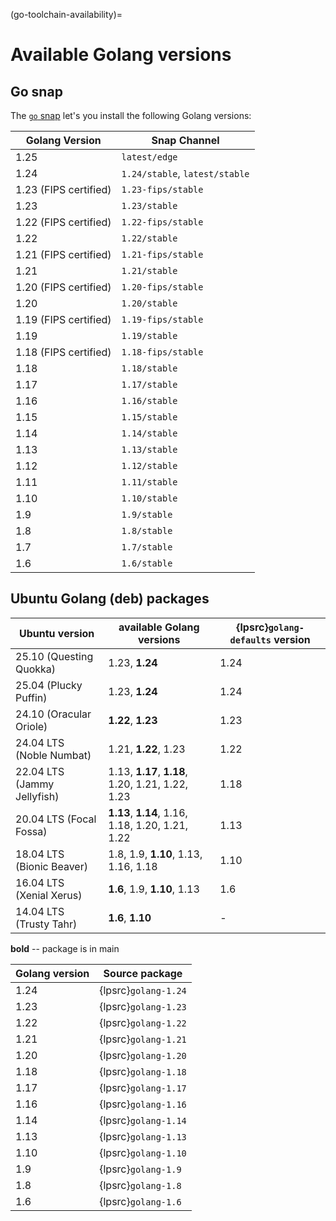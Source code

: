 (go-toolchain-availability)=
# Available Golang versions

## Go snap

The [`go` snap](https://snapcraft.io/go) let's you install the following Golang versions:

| Golang Version | Snap Channel |
| --- | --- |
| 1.25 | `latest/edge` |
| 1.24 | `1.24/stable`, `latest/stable`  |
| 1.23 (FIPS certified) | `1.23-fips/stable` |
| 1.23 | `1.23/stable` |
| 1.22 (FIPS certified) | `1.22-fips/stable` |
| 1.22 | `1.22/stable` |
| 1.21 (FIPS certified) | `1.21-fips/stable` |
| 1.21 | `1.21/stable` |
| 1.20 (FIPS certified) | `1.20-fips/stable` |
| 1.20 | `1.20/stable` |
| 1.19 (FIPS certified) | `1.19-fips/stable` |
| 1.19 | `1.19/stable` |
| 1.18 (FIPS certified) | `1.18-fips/stable` |
| 1.18 | `1.18/stable` |
| 1.17 | `1.17/stable` |
| 1.16 | `1.16/stable` |
| 1.15 | `1.15/stable` |
| 1.14 | `1.14/stable` |
| 1.13 | `1.13/stable` |
| 1.12 | `1.12/stable` |
| 1.11 | `1.11/stable` |
| 1.10 | `1.10/stable` |
| 1.9 | `1.9/stable` |
| 1.8 | `1.8/stable` |
| 1.7 | `1.7/stable` |
| 1.6 | `1.6/stable` |

## Ubuntu Golang (deb) packages

| Ubuntu version | available Golang versions | {lpsrc}`golang-defaults` version | 
| --- | --- | --- |
| 25.10 (Questing Quokka)     | 1.23, **1.24** | 1.24 |
| 25.04 (Plucky Puffin)       | 1.23, **1.24** | 1.24 |
| 24.10 (Oracular Oriole)     | **1.22**, **1.23** | 1.23 |
| 24.04 LTS (Noble Numbat)    | 1.21, **1.22**, 1.23 | 1.22 |
| 22.04 LTS (Jammy Jellyfish) | 1.13, **1.17**, **1.18**, 1.20, 1.21, 1.22, 1.23 | 1.18 |
| 20.04 LTS (Focal Fossa)     | **1.13**, **1.14**, 1.16, 1.18, 1.20, 1.21, 1.22 | 1.13 |
| 18.04 LTS (Bionic Beaver)   | 1.8, 1.9, **1.10**, 1.13, 1.16, 1.18 | 1.10 |
| 16.04 LTS (Xenial Xerus)    | **1.6**, 1.9, **1.10**, 1.13 | 1.6 |
| 14.04 LTS (Trusty Tahr)     | **1.6**, **1.10** | - |

<!-- Do not forget to add 4 spaces at the end of line to keep future diffs more readable -->
**bold** -- package is in main    

| Golang version | Source package | 
|----------------|----------------|
| 1.24 | {lpsrc}`golang-1.24` |
| 1.23 | {lpsrc}`golang-1.23` |
| 1.22 | {lpsrc}`golang-1.22` |
| 1.21 | {lpsrc}`golang-1.21` |
| 1.20 | {lpsrc}`golang-1.20` |
| 1.18 | {lpsrc}`golang-1.18` |
| 1.17 | {lpsrc}`golang-1.17` |
| 1.16 | {lpsrc}`golang-1.16` |
| 1.14 | {lpsrc}`golang-1.14` |
| 1.13 | {lpsrc}`golang-1.13` |
| 1.10 | {lpsrc}`golang-1.10` |
| 1.9 | {lpsrc}`golang-1.9` |
| 1.8 | {lpsrc}`golang-1.8` |
| 1.6 | {lpsrc}`golang-1.6` |
